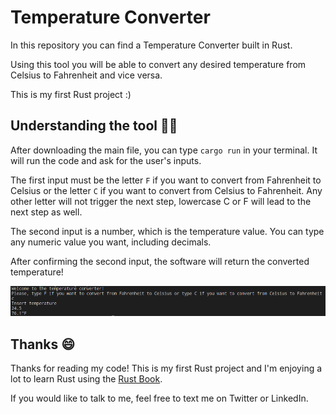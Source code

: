 # Temperature Converter

In this repository you can find a Temperature Converter built in Rust. 

Using this tool you will be able to convert any desired temperature from Celsius to Fahrenheit and vice versa.

This is my first Rust project :)

## Understanding the tool 👨‍💻

After downloading the main file, you can type `cargo run` in your terminal. It will run the code and ask for the user's inputs.

The first input must be the letter `F` if you want to convert from Fahrenheit to Celsius or the letter `C` if you want to convert from Celsius to Fahrenheit. Any other letter will not trigger the next step, lowercase C or F will lead to the next step as well.

The second input is a number, which is the temperature value. You can type any numeric value you want, including decimals.

After confirming the second input, the software will return the converted temperature!

![alt text](https://github.com/Leutwiler/Temperature-Converter/blob/main/TemperatureConverterExample.png)

## Thanks 😄

Thanks for reading my code! This is my first Rust project and I'm enjoying a lot to learn Rust using the [Rust Book](https://github.com/rust-lang/book).

If you would like to talk to me, feel free to text me on Twitter or LinkedIn.
